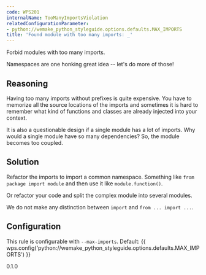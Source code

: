 ```yaml
---
code: WPS201
internalName: TooManyImportsViolation
relatedConfigurationParameter:
- python://wemake_python_styleguide.options.defaults.MAX_IMPORTS
title: 'Found module with too many imports: _'
---
```


Forbid modules with too many imports.

Namespaces are one honking great idea -- let's do more of those\!

## Reasoning
Having too many imports without prefixes is quite expensive. You
have to memorize all the source locations of the imports and
sometimes it is hard to remember what kind of functions and classes
are already injected into your context.

It is also a questionable design if a single module has a lot of
imports. Why would a single module have so many dependencies? So,
the module becomes too coupled.

## Solution
Refactor the imports to import a common namespace. Something like
`from package import module` and then use it like
`module.function()`.

Or refactor your code and split the complex module into several
modules.

We do not make any distinction between `import` and `from ... import
...`.

## Configuration
This rule is configurable with `--max-imports`. Default:
{{ wps.config('python://wemake_python_styleguide.options.defaults.MAX_IMPORTS') }}

<div class="versionadded">

0.1.0

</div>